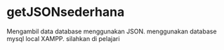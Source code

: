 # getJSONsederhana
Mengambil data database menggunakan JSON. menggunakan database mysql local XAMPP. silahkan di pelajari 
